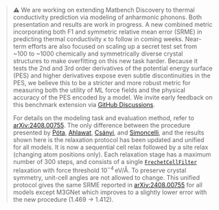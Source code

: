 > ⚠️ We are working on extending Matbench Discovery to thermal conductivity prediction via modeling of anharmonic phonons.
> Both presentation and results are work in progress.
> A new combined metric incorporating both F1 and symmetric relative mean error (SRME) in predicting thermal conductivity κ to follow in coming weeks.
> Near-term efforts are also focused on scaling up a secret test set from ~100 to ~1000 chemically and symmetrically diverse crystal structures to make overfitting on this new task harder.
> Because it tests the 2nd and 3rd order derivatives of the potential energy surface (PES) and higher derivatives expose even subtle discontinuities in the PES, we believe this to be a stricter and more robust metric for measuring both the utility of ML force fields and the physical accuracy of the PES encoded by a model.
> We invite early feedback on this benchmark extension via [GitHub Discussions](https://github.com/janosh/matbench-discovery/discussions).
>
> For details on the modeling task and evaluation method, refer to [arXiv:2408.00755](https://arxiv.org/abs/2408.00755).
> The only difference between the procedure presented by [Póta](https://tcm.phy.cam.ac.uk/profiles/bp443/), [Ahlawat](https://tcm.phy.cam.ac.uk/profiles/pa483), [Csányi](https://eng.cam.ac.uk/profiles/gc121), and [Simoncelli](https://tcm.phy.cam.ac.uk/profiles/ms2855), and the results shown here is the relaxation protocol has been updated and unified for all models.
> It is now a sequential cell relax followed by a site relax (changing atom positions only). Each relaxation stage has a maximum number of 300 steps, and consists of a single [`FrechetCellFilter`](https://gitlab.com/ase/ase/-/blob/e65782af/ase/filters.py#L495) relaxation with force threshold $10^{-4} \, \text{eV/Å}$. To preserve crystal symmetry, unit-cell angles are not allowed to change. This unified protocol gives the same SRME reported in [arXiv:2408.00755](https://arxiv.org/abs/2408.00755) for all models except M3GNet which improves to a slightly lower error with the new procedure (1.469 → 1.412).

